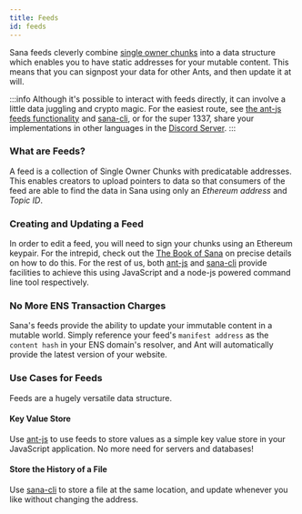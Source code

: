 ```yaml
---
title: Feeds
id: feeds
---
```


Sana feeds cleverly combine
[single owner chunks](/docs/access-the-sana/chunk-types)
into a data structure which enables you to have static addresses for
your mutable content. This means that you can signpost your data for
other Ants, and then update it at will.

:::info
Although it's possible to interact with feeds directly, it can involve
a little data juggling and crypto magic. For the easiest route, see
[the ant-js feeds functionality](/docs/access-the-sana/ant-js) and
[sana-cli](/docs/access-the-ant/ant-tools), or for the super 1337,
share your implementations in other languages in the
[Discord Server](https://discord.gg/c72mpR7Erf).
:::

### What are Feeds?

A feed is a collection of Single Owner Chunks with predicatable addresses. This enables creators to upload pointers to data so that consumers of the feed are able to find the data in Sana using only an *Ethereum address* and *Topic ID*.

### Creating and Updating a Feed

In order to edit a feed, you will need to sign your chunks using an
Ethereum keypair. For the intrepid, check out the <a
href="/the-book-of-sana.pdf" target="_blank" rel="noopener
noreferrer">The Book of Sana</a> on precise details on how to do
this. For the rest of us, both [ant-js](/docs/access-the-sana/ant-js)
and [sana-cli](/docs/access-the-ant/ant-tools) provide facilities
to achieve this using JavaScript and a node-js powered command line
tool respectively.

### No More ENS Transaction Charges

Sana's feeds provide the ability to update your immutable content in a mutable world. Simply reference your feed's `manifest address` as the `content hash` in your ENS domain's resolver, and Ant will automatically provide the latest version of your website. 

### Use Cases for Feeds

Feeds are a hugely versatile data structure.

#### Key Value Store

Use [ant-js](/docs/access-the-sana/ant-js) to use feeds to store values as a simple key value store in your JavaScript application. No more need for servers and databases!

#### Store the History of a File

Use [sana-cli](/docs/access-the-ant/ant-tools) to store a file at the same location, and update whenever you like without changing the address.
